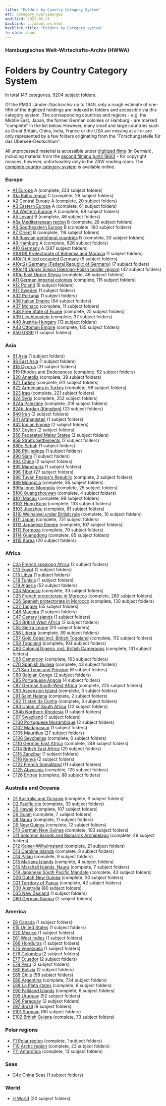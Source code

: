 ```yaml
---
title: "Folders by Country Category System"
etr: category_overview/geo
modified: 2021-03-13
backlink: ../about.en.html
backlink-title: "Folders by Category system"
fn-stub: about
---
```


### Hamburgisches Welt-Wirtschafts-Archiv (HWWA)
# Folders by Country Category System




In total 147 categories, 9204 subject folders.


Of the PM20 Länder-/Sacharchiv up to 1949, only a rough estimate of one-fifth
of the digitized holdings are indexed in folders and accessible via this
category system. The corresponding countries and regions - e.g. the Middle
East, Japan, the former German colonies or Hamburg - are marked "complete" in
the list below. However, many small and large countries such as Great Britain,
China, India, France or the USA are missing at all or are only represented by a
few folders originating from the "Forschungsstelle für das Übersee-Deutschtum".

All unprocessed material is accessible under [digitized
films](/film/h1_sh.de.html) (in German), including material from the [second
filming (until 1960)](/film/h2_sh.de.html) - for copyright reasons, however,
unfortunately only in the ZBW reading room. The [complete country category
system](https://pm20.zbw.eu/report/pm20_result.de.html?jsonFile=vocab/geo_by_signature.en.json&main_title=Country+category+system)
is available online.






### Europe<a name='A'></a>

- [A1 Europe](i/140892/about.en.html) A (complete, 223 subject folders)<a name='A1'></a>
- [A1a Baltic region](i/140894/about.en.html) C (complete, 26 subject folders)<a name='A1a'></a>
- [A2 Central Europe](i/140895/about.en.html) A (complete, 20 subject folders)<a name='A2'></a>
- [A3 Eastern Europe](i/140896/about.en.html) A (complete, 61 subject folders)<a name='A3'></a>
- [A4 Western Europe](i/140897/about.en.html) A (complete, 68 subject folders)<a name='A4'></a>
- [A5 Levant](i/140898/about.en.html) B (complete, 46 subject folders)<a name='A5'></a>
- [A5a Mediterranean region](i/140899/about.en.html) B (complete, 28 subject folders)<a name='A5a'></a>
- [A6 Southeastern Europe](i/140900/about.en.html) B (complete, 190 subject folders)<a name='A6'></a>
- [A7 Orient](i/140902/about.en.html) B (complete, 116 subject folders)<a name='A7'></a>
- [A8 Russian peripheral countries](i/140904/about.en.html) B (complete, 33 subject folders)<a name='A8'></a>
- [A9 Hamburg](i/140905/about.en.html) A (complete, 826 subject folders)<a name='A9'></a>
- [A10 Germany](i/126128/about.en.html) A (287 subject folders)<a name='A10'></a>
- [A10(19) Protectorate of Bohemia and Moravia](i/140098/about.en.html) (1 subject folders)<a name='A10(19)'></a>
- [A10(t1) Allied occupied Germany](i/187230/about.en.html) (5 subject folders)<a name='A10(t1)'></a>
- [A10(t2) Germany (Federal Republic of Germany)](i/187232/about.en.html) (7 subject folders)<a name='A10(t2)'></a>
- [A10n(1) Upper Silesia (German-Polish border region)](i/140948/about.en.html) (42 subject folders)<a name='A10n(1)'></a>
- [A10p East Upper Silesia](i/140951/about.en.html) (complete, 46 subject folders)<a name='A10p'></a>
- [A11 German imperial colonies](i/140960/about.en.html) (complete, 115 subject folders)<a name='A11'></a>
- [A12 Poland](i/140962/about.en.html) (8 subject folders)<a name='A12'></a>
- [A17 Sweden](i/140968/about.en.html) (1 subject folders)<a name='A17'></a>
- [A32 Portugal](i/140987/about.en.html) (1 subject folders)<a name='A32'></a>
- [A36 Italian Empire](i/141012/about.en.html) (94 subject folders)<a name='A36'></a>
- [A37 Monaco](i/141013/about.en.html) (complete, 11 subject folders)<a name='A37'></a>
- [A38 Free State of Fiume](i/141014/about.en.html) (complete, 25 subject folders)<a name='A38'></a>
- [A39 Liechtenstein](i/141016/about.en.html) (complete, 37 subject folders)<a name='A39'></a>
- [A40 Austria-Hungary](i/126127/about.en.html) (13 subject folders)<a name='A40'></a>
- [A43 Ottoman Empire](i/141034/about.en.html) (complete, 135 subject folders)<a name='A43'></a>
- [A50 USSR](i/141043/about.en.html) (1 subject folders)<a name='A50'></a>

### Asia<a name='B'></a>

- [B1 Asia](i/141056/about.en.html) (1 subject folders)<a name='B1'></a>
- [B6 East Asia](i/141062/about.en.html) (1 subject folders)<a name='B6'></a>
- [B18 Cyprus](i/141079/about.en.html) (31 subject folders)<a name='B18'></a>
- [B19 Rhodes and Dodecanese](i/141106/about.en.html) (complete, 52 subject folders)<a name='B19'></a>
- [B20 Anatolia](i/141108/about.en.html) (complete, 39 subject folders)<a name='B20'></a>
- [B21 Turkey](i/141111/about.en.html) (complete, 611 subject folders)<a name='B21'></a>
- [B22 Armenians in Turkey](i/141112/about.en.html) (complete, 56 subject folders)<a name='B22'></a>
- [B23 Iraq](i/141113/about.en.html) (complete, 221 subject folders)<a name='B23'></a>
- [B24 Syria](i/141114/about.en.html) (complete, 252 subject folders)<a name='B24'></a>
- [B24a Palestine](i/141115/about.en.html) (complete, 319 subject folders)<a name='B24a'></a>
- [B24b Jordan (Kingdom)](i/141116/about.en.html) (23 subject folders)<a name='B24b'></a>
- [B40 Iran](i/141186/about.en.html) (3 subject folders)<a name='B40'></a>
- [B41 Afghanistan](i/141188/about.en.html) (1 subject folders)<a name='B41'></a>
- [B42 Indian Empire](i/141189/about.en.html) (2 subject folders)<a name='B42'></a>
- [B57 Ceylon](i/141204/about.en.html) (2 subject folders)<a name='B57'></a>
- [B58 Federated Malay States](i/141206/about.en.html) (2 subject folders)<a name='B58'></a>
- [B59 Straits Settlements](i/141211/about.en.html) (2 subject folders)<a name='B59'></a>
- [B80c Sabah](i/141234/about.en.html) (1 subject folders)<a name='B80c'></a>
- [B86 Philippines](i/141240/about.en.html) (1 subject folders)<a name='B86'></a>
- [B90 Siam](i/141242/about.en.html) (1 subject folders)<a name='B90'></a>
- [B94 China](i/141253/about.en.html) (2 subject folders)<a name='B94'></a>
- [B95 Manchuria](i/141258/about.en.html) (1 subject folders)<a name='B95'></a>
- [B96 Tibet](i/141259/about.en.html) (27 subject folders)<a name='B96'></a>
- [B98 Tuvan People's Republic](i/141260/about.en.html) (complete, 2 subject folders)<a name='B98'></a>
- [B99 Mongolia](i/141261/about.en.html) (complete, 85 subject folders)<a name='B99'></a>
- [B99a Inner Mongolia](i/141264/about.en.html) (complete, 25 subject folders)<a name='B99a'></a>
- [B100 Guangzhouwan](i/141266/about.en.html) (complete, 4 subject folders)<a name='B100'></a>
- [B101 Macau](i/141267/about.en.html) (complete, 98 subject folders)<a name='B101'></a>
- [B102 Hong Kong](i/141268/about.en.html) (complete, 133 subject folders)<a name='B102'></a>
- [B103 Jiaozhou](i/126163/about.en.html) (complete, 81 subject folders)<a name='B103'></a>
- [B110 Weihaiwei under British rule](i/141271/about.en.html) (complete, 10 subject folders)<a name='B110'></a>
- [B111 Japan](i/141272/about.en.html) (complete, 731 subject folders)<a name='B111'></a>
- [B112 Japanese Empire](i/141273/about.en.html) (complete, 107 subject folders)<a name='B112'></a>
- [B113 Formosa](i/141274/about.en.html) (complete, 70 subject folders)<a name='B113'></a>
- [B114 Guangdong](i/141275/about.en.html) (complete, 85 subject folders)<a name='B114'></a>
- [B115 Korea](i/141276/about.en.html) (20 subject folders)<a name='B115'></a>

### Africa<a name='C'></a>

- [C2a French speaking Africa](i/141312/about.en.html) (2 subject folders)<a name='C2a'></a>
- [C10 Egypt](i/141336/about.en.html) (2 subject folders)<a name='C10'></a>
- [C15 Libya](i/141339/about.en.html) (1 subject folders)<a name='C15'></a>
- [C18 Tunisia](i/141353/about.en.html) (1 subject folders)<a name='C18'></a>
- [C19 Algeria](i/141354/about.en.html) (52 subject folders)<a name='C19'></a>
- [C24 Morocco](i/141356/about.en.html) (complete, 33 subject folders)<a name='C24'></a>
- [C25 French protectorate in Morocco](i/141358/about.en.html) (complete, 280 subject folders)<a name='C25'></a>
- [C26 Spanish protectorate in Morocco](i/141359/about.en.html) (complete, 130 subject folders)<a name='C26'></a>
- [C27 Tangier](i/141360/about.en.html) (55 subject folders)<a name='C27'></a>
- [C46 Madeira](i/141394/about.en.html) (1 subject folders)<a name='C46'></a>
- [C47 Canary Islands](i/141395/about.en.html) (1 subject folders)<a name='C47'></a>
- [C54 British West Africa](i/141402/about.en.html) (2 subject folders)<a name='C54'></a>
- [C55 Sierra Leone](i/141404/about.en.html) (20 subject folders)<a name='C55'></a>
- [C56 Liberia](i/141405/about.en.html) (complete, 89 subject folders)<a name='C56'></a>
- [C57 Gold Coast incl. British Togoland](i/141406/about.en.html) (complete, 112 subject folders)<a name='C57'></a>
- [C58 Togoland](i/141408/about.en.html) (complete, 104 subject folders)<a name='C58'></a>
- [C60 Colonial Nigeria, incl. British Cameroons](i/141409/about.en.html) (complete, 131 subject folders)<a name='C60'></a>
- [C65 Cameroon](i/141410/about.en.html) (complete, 163 subject folders)<a name='C65'></a>
- [C70 Spanish Guinea](i/141412/about.en.html) (complete, 43 subject folders)<a name='C70'></a>
- [C71 Sao Tome and Principe](i/141413/about.en.html) (6 subject folders)<a name='C71'></a>
- [C80 Belgian Congo](i/141444/about.en.html) (2 subject folders)<a name='C80'></a>
- [C85 Portuguese Angola](i/141449/about.en.html) (4 subject folders)<a name='C85'></a>
- [C87 German South-West Africa](i/141450/about.en.html) (complete, 225 subject folders)<a name='C87'></a>
- [C90 Ascension Island](i/141451/about.en.html) (complete, 3 subject folders)<a name='C90'></a>
- [C91 Saint Helena](i/141452/about.en.html) (complete, 2 subject folders)<a name='C91'></a>
- [C92 Tristan da Cunha](i/141453/about.en.html) (complete, 3 subject folders)<a name='C92'></a>
- [C93 Union of South Africa](i/141454/about.en.html) (22 subject folders)<a name='C93'></a>
- [C94b Northern Rhodesia](i/141458/about.en.html) (1 subject folders)<a name='C94b'></a>
- [C97 Swaziland](i/141461/about.en.html) (1 subject folders)<a name='C97'></a>
- [C100 Portuguese Mozambique](i/141463/about.en.html) (2 subject folders)<a name='C100'></a>
- [C102 Madagascar](i/141464/about.en.html) (1 subject folders)<a name='C102'></a>
- [C105 Mauritius](i/141469/about.en.html) (27 subject folders)<a name='C105'></a>
- [C106 Seychelles](i/141470/about.en.html) (complete, 6 subject folders)<a name='C106'></a>
- [C110 German East Africa](i/141471/about.en.html) (complete, 248 subject folders)<a name='C110'></a>
- [C114 British East Africa](i/141473/about.en.html) (20 subject folders)<a name='C114'></a>
- [C115 Zanzibar](i/141474/about.en.html) (1 subject folders)<a name='C115'></a>
- [C116 Kenya](i/141475/about.en.html) (2 subject folders)<a name='C116'></a>
- [C122 French Somaliland](i/141479/about.en.html) (11 subject folders)<a name='C122'></a>
- [C125 Abyssinia](i/141482/about.en.html) (complete, 125 subject folders)<a name='C125'></a>
- [C126 Eritrea](i/141483/about.en.html) (complete, 88 subject folders)<a name='C126'></a>

### Australia and Oceania<a name='D'></a>

- [D1 Australia and Oceania](i/141592/about.en.html) (complete, 3 subject folders)<a name='D1'></a>
- [D2 Pacific rim](i/141593/about.en.html) (complete, 33 subject folders)<a name='D2'></a>
- [D5 Hawaii](i/141595/about.en.html) (complete, 107 subject folders)<a name='D5'></a>
- [D6 Guam](i/141598/about.en.html) (complete, 7 subject folders)<a name='D6'></a>
- [D8 Nauru](i/141599/about.en.html) (complete, 11 subject folders)<a name='D8'></a>
- [D9 New Guinea](i/141600/about.en.html) (complete, 12 subject folders)<a name='D9'></a>
- [D10 German New Guinea](i/141601/about.en.html) (complete, 103 subject folders)<a name='D10'></a>
- [D11 Solomon Islands and Bismarck Archipelago](i/141610/about.en.html) (complete, 29 subject folders)<a name='D11'></a>
- [D12 Kaiser-Wilhelmsland](i/141612/about.en.html) (complete, 21 subject folders)<a name='D12'></a>
- [D13 Caroline Islands](i/141613/about.en.html) (complete, 8 subject folders)<a name='D13'></a>
- [D14 Palau](i/141614/about.en.html) (complete, 9 subject folders)<a name='D14'></a>
- [D15 Mariana Islands](i/141615/about.en.html) (complete, 4 subject folders)<a name='D15'></a>
- [D16 Marshall Islands, Nauru](i/141616/about.en.html) (complete, 7 subject folders)<a name='D16'></a>
- [D18 Japanese South Pacific Mandate](i/141618/about.en.html) (complete, 43 subject folders)<a name='D18'></a>
- [D20 Dutch New Guinea](i/141619/about.en.html) (complete, 30 subject folders)<a name='D20'></a>
- [D21 Territory of Papua](i/141620/about.en.html) (complete, 42 subject folders)<a name='D21'></a>
- [D30 Australia](i/141621/about.en.html) (80 subject folders)<a name='D30'></a>
- [D35 New Zealand](i/141623/about.en.html) (1 subject folders)<a name='D35'></a>
- [D60 German Samoa](i/141634/about.en.html) (2 subject folders)<a name='D60'></a>

### America<a name='E'></a>

- [E8 Canada](i/141644/about.en.html) (1 subject folders)<a name='E8'></a>
- [E15 United States](i/141653/about.en.html) (1 subject folders)<a name='E15'></a>
- [E20 Mexico](i/141657/about.en.html) (1 subject folders)<a name='E20'></a>
- [E61 West Indies](i/141677/about.en.html) (1 subject folders)<a name='E61'></a>
- [E68 Honduras](i/141681/about.en.html) (1 subject folders)<a name='E68'></a>
- [E75 Venezuela](i/141686/about.en.html) (1 subject folders)<a name='E75'></a>
- [E76 Colombia](i/141687/about.en.html) (2 subject folders)<a name='E76'></a>
- [E77 Ecuador](i/141688/about.en.html) (2 subject folders)<a name='E77'></a>
- [E79 Peru](i/141689/about.en.html) (2 subject folders)<a name='E79'></a>
- [E80 Bolivia](i/141690/about.en.html) (2 subject folders)<a name='E80'></a>
- [E85 Chile](i/141691/about.en.html) (58 subject folders)<a name='E85'></a>
- [E86 Argentina](i/141692/about.en.html) (complete, 724 subject folders)<a name='E86'></a>
- [E88 La Plata states](i/141693/about.en.html) (complete, 6 subject folders)<a name='E88'></a>
- [E90 Falkland Islands](i/141694/about.en.html) (complete, 6 subject folders)<a name='E90'></a>
- [E95 Uruguay](i/141695/about.en.html) (52 subject folders)<a name='E95'></a>
- [E96 Paraguay](i/141696/about.en.html) (2 subject folders)<a name='E96'></a>
- [E97 Brazil](i/141697/about.en.html) (9 subject folders)<a name='E97'></a>
- [E101 Surinam](i/141699/about.en.html) (60 subject folders)<a name='E101'></a>
- [E102 British Guiana](i/141700/about.en.html) (complete, 73 subject folders)<a name='E102'></a>

### Polar regions<a name='F'></a>

- [F1 Polar region](i/141701/about.en.html) (complete, 1 subject folders)<a name='F1'></a>
- [F10 Arctic region](i/141702/about.en.html) (complete, 23 subject folders)<a name='F10'></a>
- [F11 Antarctica](i/141703/about.en.html) (complete, 13 subject folders)<a name='F11'></a>

### Seas<a name='G'></a>

- [G4e China Seas](i/141727/about.en.html) (1 subject folders)<a name='G4e'></a>

### World<a name='H'></a>

- [H World](i/141728/about.en.html) (20 subject folders)<a name='H'></a>

